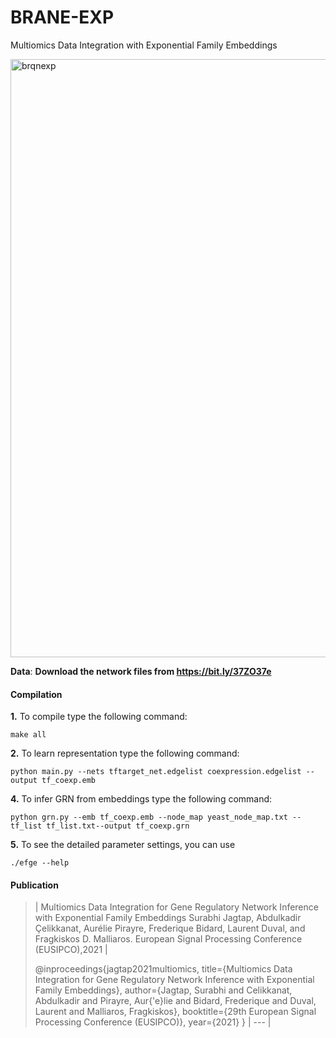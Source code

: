 # BRANE-EXP
Multiomics Data Integration with Exponential Family Embeddings

<img width="957" alt="brqnexp" src="https://user-images.githubusercontent.com/47250394/211618420-b37f9696-724f-452a-9c38-bff0d0b2ce97.png">


**Data**:
**Download the network files from https://bit.ly/37ZO37e**

#### Compilation

**1.** To compile type the following command:
```
make all
```

**2.** To learn representation type the following command:
```
python main.py --nets tftarget_net.edgelist coexpression.edgelist --output tf_coexp.emb
```

**4.** To infer GRN from embeddings type the following command:
```
python grn.py --emb tf_coexp.emb --node_map yeast_node_map.txt --tf_list tf_list.txt--output tf_coexp.grn
```

**5.** To see the detailed parameter settings, you can use
```
./efge --help
```



#### Publication

>| Multiomics Data Integration for Gene Regulatory Network Inference with Exponential Family Embeddings Surabhi Jagtap, Abdulkadir Çelikkanat, Aurélie Pirayre, Frederique Bidard, Laurent Duval, and Fragkiskos D. Malliaros. European Signal Processing Conference (EUSIPCO),2021 | 
>
>@inproceedings{jagtap2021multiomics,
  title={Multiomics Data Integration for Gene Regulatory Network Inference with Exponential Family Embeddings},
  author={Jagtap, Surabhi and Celikkanat, Abdulkadir and Pirayre, Aur{\'e}lie and Bidard, Frederique and Duval, Laurent and Malliaros, Fragkiskos},
  booktitle={29th European Signal Processing Conference (EUSIPCO)},
  year={2021}
}
>| --- |




